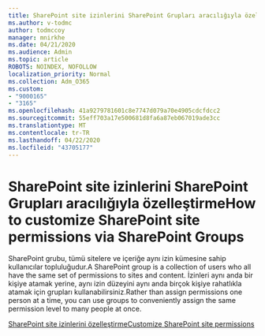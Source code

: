 ```yaml
---
title: SharePoint site izinlerini SharePoint Grupları aracılığıyla özelleştirme
ms.author: v-todmc
author: todmccoy
manager: mnirkhe
ms.date: 04/21/2020
ms.audience: Admin
ms.topic: article
ROBOTS: NOINDEX, NOFOLLOW
localization_priority: Normal
ms.collection: Adm_O365
ms.custom:
- "9000165"
- "3165"
ms.openlocfilehash: 41a9279781601c8e7747d079a70e4905cdcfdcc2
ms.sourcegitcommit: 55eff703a17e500681d8fa6a87eb067019ade3cc
ms.translationtype: MT
ms.contentlocale: tr-TR
ms.lasthandoff: 04/22/2020
ms.locfileid: "43705177"
---
```

# <a name="how-to-customize-sharepoint-site-permissions-via-sharepoint-groups"></a><span data-ttu-id="079aa-102">SharePoint site izinlerini SharePoint Grupları aracılığıyla özelleştirme</span><span class="sxs-lookup"><span data-stu-id="079aa-102">How to customize SharePoint site permissions via SharePoint Groups</span></span> 

<span data-ttu-id="079aa-103">SharePoint grubu, tümü sitelere ve içeriğe aynı izin kümesine sahip kullanıcılar topluluğudur.</span><span class="sxs-lookup"><span data-stu-id="079aa-103">A SharePoint group is a collection of users who all have the same set of permissions to sites and content.</span></span> <span data-ttu-id="079aa-104">İzinleri aynı anda bir kişiye atamak yerine, aynı izin düzeyini aynı anda birçok kişiye rahatlıkla atamak için grupları kullanabilirsiniz.</span><span class="sxs-lookup"><span data-stu-id="079aa-104">Rather than assign permissions one person at a time, you can use groups to conveniently assign the same permission level to many people at once.</span></span>

[<span data-ttu-id="079aa-105">SharePoint site izinlerini özelleştirme</span><span class="sxs-lookup"><span data-stu-id="079aa-105">Customize SharePoint site permissions</span></span>](https://docs.microsoft.com/sharepoint/customize-sharepoint-site-permissions)